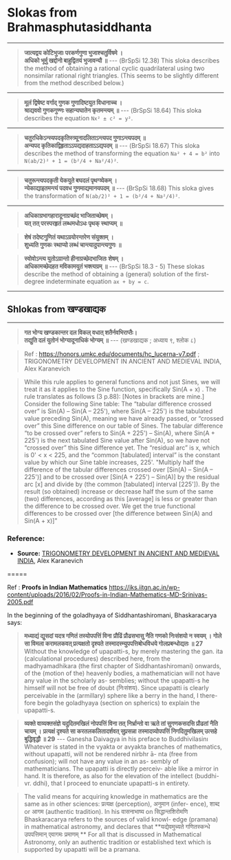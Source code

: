 # Slokas from Brahmasphutasiddhanta

---

> **जात्यद्वय कोटिभुजाः परकर्णगुणा भुजाश्चतुर्विषमे ।**  
> **अधिको भूर्मु खद्दोनो बाहुद्वितयं भुजावन्यौ ॥**  --- (BrSpSi 12.38)
> This sloka describes the method of obtaining a rational cyclic quadrilateral using two nonsimilar rational right triangles. (This seems to be slightly different from the method described below.)

---

> **मूलं द्विषेष्ट वर्गाद् गुणक गुणादिष्टयुत विधानाच्च ।**  
> **श्राद्यववो गुणकगुण्णः सहान्यघातेन कृतमन्त्यम् ॥**  --- (BrSpSi 18.64)
> This sloka describes the equation `Nx² ± c² = y²`.

---

> **चतुरधिकेऽन्स्यपदकृतिस्त्र्यूनादलिताऽन्त्यपद गुणाऽन्त्यपदम् ॥**  
> **अन्यपद कृतिकाद्विहृताऽऽपद्यदाहताऽऽद्यपदम् ॥**  --- (BrSpSi 18.67)
> This sloka describes the method of transforming the equation `Na² + 4 = b²` into `N(ab/2)² + 1 = (b²/4 + Na²/4)²`.

---

> **चतुरून्त्यपदकृती येकयुते बघदलं पृथग्व्येकम् ।**  
> **न्येकाद्याइतमन्त्यं पदवध गुणमाद्यमानयपदम् ॥** --- (BrSpSi 18.68)
> This sloka gives the transformation of `N(ab/2)² + 1 = (b²/4 + Na²/4)²`.

---

> **अधिकाग्रभागहारादूनाग्रच्छंद भाजिताच्छेषम् ।**  
> **यत् तत् परस्परहृतं लब्धमधोऽधः पृथक् स्थाप्यम् ॥**

> **शेषं तदेष्टगुणितं यथाऽग्रयोरन्तरेण संयुक्तम् ।**  
> **शुध्यति गुणकः स्थाप्यो लब्धं चान्त्यादुपान्त्यगुणः ॥**

> **स्वोवोऽन्त्य युतोऽग्रान्तो हीनाग्रच्छेदभाजितः शेषम् ।**  
> **अधिकामच्छेदहत मविकामयुतं भक्त्यग्रम् ॥**  --- (BrSpSi 18.3 - 5)
> These slokas describe the method of obtaining a (general) solution of the first-degree indeterminate equation `ax + by = c`.

---

## Shlokas from खण्डखाद्यक

---

> **गत भोग्य खण्डकान्तर दल विकल् वधात् शतैर्नवभिराप्तैः।**  
> **तद्युति दलं युतोनं भोग्यादूनाधिकं भोग्यम् ॥**  --- (खण्डखाद्यक ; अध्याय ९, श्लोक ८)

>Ref : https://honors.umkc.edu/documents/hc_lucerna-v7.pdf ; TRIGONOMETRY DEVELOPMENT IN ANCIENT AND
MEDIEVAL INDIA, Alex Karanevich

>While this rule applies to general functions and not just Sines, we will
treat it as it applies to the Sine function, specifically Sin(A + x) . The rule
translates as follows (3 p.88): [Notes in brackets are mine.]
Consider the following Sine table:
The “tabular difference crossed over” is Sin(A) – Sin(A – 225'),
where Sin(A – 225') is the tabulated value preceding Sin(A), meaning we
have already passed, or “crossed over” this Sine difference on our table of
Sines. The tabular difference “to be crossed over” refers to Sin(A + 225') –
Sin(A), where Sin(A + 225') is the next tabulated Sine value after Sin(A), so
we have not “crossed over” this Sine difference yet. The “residual arc” is x,
which is 0' < x < 225, and the “common [tabulated] interval” is the constant
value by which our Sine table increases, 225'.
>"Multiply half the difference of the tabular differences crossed
over [Sin(A) – Sin(A – 225')] and to be crossed over [Sin(A + 225') –
Sin(A)] by the residual arc [x] and divide by (the common [tabulated]
interval [225']). By the result (so obtained) increase or decrease half
the sum of the same (two) differences, according as this [average] is
less or greater than the difference to be crossed over. We get the true
functional differences to be crossed over [the difference between
Sin(A) and Sin(A + x)]"

### Reference:
- **Source:** [TRIGONOMETRY DEVELOPMENT IN ANCIENT AND MEDIEVAL INDIA](https://honors.umkc.edu/documents/hc_lucerna-v7.pdf), Alex Karanevich


=====

Ref : **Proofs in Indian Mathematics**
https://iks.iitgn.ac.in/wp-content/uploads/2016/02/Proofs-in-Indian-Mathematics-MD-Srinivas-2005.pdf

In the beginning of the goladhyaya of Siddhantashiromani, Bhaskaracarya says:

> **मध्याद्यं द्युसदां यदत्र गणितं तस्योपपत्तिं विना**
> **प्रौढिं प्रौढसभासु नैति गणको निःसंशयो न स्वयम् ।**
> **गोले सा विमला करामलकवत् प्रत्यक्षतो दृश्यते**
> **तस्मादस्म्युपपत्तिबोधविधये गोलप्रबन्धोद्यतः ॥ 27**
> Without the knowledge of upapatti-s, by merely mastering
the gan. ita (calculational procedures) described here, from
the madhyamadhikara (the first chapter of Siddhantashiromani)
onwards, of the (motion of the) heavenly bodies, a
mathematician will not have any value in the scholarly as-
semblies; without the upapatti-s he himself will not be free
of doubt (निःसंशय). Since upapatti is clearly perceivable
in the (armillary) sphere like a berry in the hand, I there-
fore begin the goladhyaya (section on spherics) to explain the
upapatti-s.

> **व्यक्ते वाव्यक्तसंज्ञे यदुदितमखिलं नोपपत्तिं विना तत्**
> **निर्भ्रान्तो वा ऋते तां सुगणकसदसि प्रौढतां नैति चायम् ।**
> **प्रत्यक्षं दृश्यते सा करतलकलितादर्शवत् सुप्रसन्ना**
> **तस्मादग्र्योपपत्तिं निगदितुमखिलम् उत्सहे बुद्धिवृद्धौ ॥ 29** --- Ganesha Daivagya in his preface to Buddhivilasinı
> Whatever is stated in the vyakta or avyakta branches of
mathematics, without upapatti, will not be rendered nirbhr ̄a-
nta (free from confusion); will not have any value in an as-
sembly of mathematicians. The upapatti is directly perceiv-
able like a mirror in hand. It is therefore, as also for the
elevation of the intellect (buddhi-vr. ddhi), that I proceed to
enunciate upapatti-s in entirety.

> The valid means for acquiring knowledge in mathematics are
the same as in other sciences: प्रत्यक्ष (perception), अनुमान (infer-
ence), शाब्द or आगम (authentic tradition). In his वासनाभाष्य on
सिद्धान्तशिरोमणि Bhaskaracarya refers to the sources of valid knowl-
edge (pramana) in mathematical astronomy, and declares that
> **यद्येवमुच्यते गणितस्कन्धे उपपत्तिमान् एवागमः प्रमाणम् **
>For all that is discussed in Mathematical Astronomy, only an
authentic tradition or established text which is supported by
upapatti will be a pramana.

